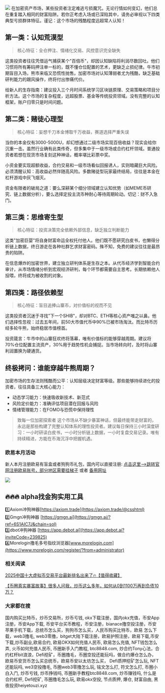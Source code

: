 ![](https://ac63e02.webp.li/biquanchaobirongyikui001.png)
在加密资产市场，某些投资者注定难逃亏损魔咒。无论行情如何变幻，他们总在重复踏入相同的财富陷阱。若你正考虑入场或已深陷其中，请务必审视以下四类典型亏损群体特征。谨记：这个市场的残酷程度远超常人认知！

## 第一类：认知荒漠型

>核心特征：全仓押注、情绪化交易、风控意识完全缺失

这类投资者往往凭借运气捕获某个"百倍币"，却因认知缺陷将利润尽数回吐。他们习惯将所有筹码押注单一标的，既不懂仓位配置的艺术，更缺乏止损纪律。牛市初期盲目入场，熊市来临又恐慌性抛售。加密市场对认知薄弱者尤为残酷，缺乏基础研判能力的跟风操作，终将付出惨痛代价。

给新人的生存指南：建议投入三个月时间系统学习区块链原理、交易策略和项目分析方法。这个市场的复杂程度，远超股票、基金等传统投资领域。没有完整的认知框架，账户归零只是时间问题。

## 第二类：赌徒心理型

>核心特征：妄想千刀本金博取千万收益，赛道选择严重失误

当你的本金仅有3000-5000U，却幻想通过二级市场实现百倍收益？现实会给你沉重一击。虽然行业确有此类传奇，但多集中于一级市场或合约杠杆领域。普通投资者若想在现货市场复刻这种神话，概率堪比彩票中奖。

小资金要实现超额收益，合约交易和一级市场看似回报诱人，实则暗藏巨大风险。必须清醒认知：高收益必然伴随高风险。多数赌徒型玩家最终结局，往往是本金在杠杆游戏中灰飞烟灭。

资金有限者的破局之道：要么深耕某个细分领域建立认知优势（如MEME币研究、链上数据分析），要么选择定投主流币种耐心等待周期轮动。切记：财不入急门。

## 第三类：思维寄生型

>核心特征：投资决策完全依赖外部信息，缺乏独立判断能力

这类"加密巨婴"将自身财富命运全权托付他人。他们既不愿研究白皮书，也懒得分析链上数据，终日游走在各种社群乞求财富密码。殊不知，免费的建议往往是最昂贵的陷阱。

在信息爆炸的加密世界，建立独立研判体系是生存之本。从代币经济学到智能合约审计，从市场情绪分析到宏观经济研判，每个环节都需要自主思考。长期依赖他人投喂，终将成为被收割的对象。

## 第四类：路径依赖型

>核心特征：盲目追捧山寨币，对价值标的视而不见

这类投资者沉迷于寻找"下一个SHIB"，却对BTC、ETH等核心资产嗤之以鼻。他们选择性忽视：过去五年间，前50大市值代币中90%已被市场淘汰。而比特币历经多轮牛熊，始终稳居市值榜首。

投资箴言：牛市中的山寨狂欢终将落幕，唯有价值标的能够穿越周期。建议将70%仓位配置主流资产，30%用于趋势性机会捕捉。当市场转向时，及时将山寨利润置换为硬通货。

## 终极拷问：谁能穿越牛熊周期？

加密市场的生存法则残酷而公平：认知层级决定财富等级。那些能够持续进化的投资者，往往具备三大核心能力：
- 动态学习能力：快速吸收新技术、新范式
- 风险定价能力：准确评估项目潜在回报与风险
- 情绪管理能力：在FOMO与恐慌中保持理性

>致每一位加密探索者
这个市场从不缺少暴富神话，但最终能带走财富的，永远是那些构建了完整认知体系的理性投资者。建议每日保持三小时深度研习：一小时研读白皮书，一小时分析链上数据，一小时复盘交易记录。唯有持续精进，方能在币海沉浮中把握机遇。

### 欧易本月活动
新人本月注册欧易有盲盒或者狗狗币礼包，国内可以直接注册:  [点击这里–>跳转官网注册欧易账号，部分地区需要挂梯子](https://www.okx.com/zh-hans/join/74873351)  或者 [备用网址](https://www.chouyi.world/zh-hans/join/18639032)

[![](https://fe095ec.webp.li/top-10-exchanges-001.jpg)](https://www.chouyi.world/zh-hans/join/18639032)


## 🔥🔥🔥 alpha找金狗实用工具
1️⃣Axiom冲狗神器[https://axiom.trade](https://axiom.trade/@csshtml)  
2️⃣Gmgn冲狗神器 [https://gmgn.ai](https://gmgn.ai/?ref=6S1AIC7J&chain=sol)  
3️⃣dbot冲狗神器 [https://app.debot.ai](https://app.debot.ai?inviteCode=239825)  
4️⃣Morelogin撸毛多号指纹浏览器[www.morelogin.com](https://www.morelogin.com/register/?from=administrator)  


### 相关阅读
[2025中国十大虚拟币交易平台最新排名出来了🔥【值得收藏】](https://btc8848.com/top-10-exchanges/)

[【币圈真实暴富故事】很多人问我，炒币这么多年，如何从0到1100万再到负债10万？](https://heiyetouzi.xyz/biquanstory001/)


### 大家都在搜
国内购买比特币，炒币交易所，炒币亏钱, okx下载注册，国内okx充值，币安App注册，币安App下载, 币安平台买币教程，币安注册，bianace撸空投注册，币安苹果手机下载，总统币怎么买，狗狗币怎么买，人民币购买比特币，欧易 怎么下载，web3撸毛, web3零撸，bitget大陆下载注册，欧易护照注册，欧易下载,币安下载,炒币副业,欧易合约, 欧易OKX如何充值人民币, 欧易怎么充值, NFT钱包怎么弄, 火币如何充值人民币, 币圈新手入门教程, btc8848.com, 炒合约Tony心法，合约杠杆bit浪浪，Defi挖矿，币圈撸毛，币圈空投还能玩吗，做合约爆仓怎么办，欧易币安货币怎么买总统币，欧易币安以太坊怎么买， Defi质押挖矿怎么玩, NFT还能玩吗, we3空投撸毛, 币圈web3零撸怎么玩, 铭文怎么打, 符文怎么打, 币圈小白入门, 炒币亏钱, 炒币挣钱吗, 币圈新手教程btc8848.com, 炒币赚钱吗, 什么是合约杠杆, Defi挖矿, 币圈撸毛怎么玩, 欧易okx空投, 节点质押, 爆仓, 财富自由, 黑夜投资heiyetouzi.xyz